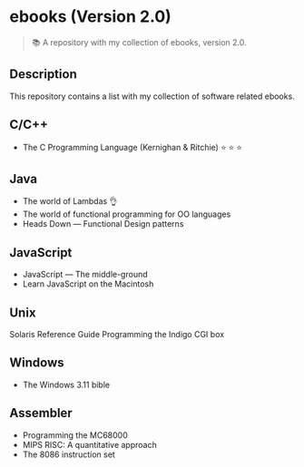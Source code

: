 # ebooks (Version 2.0)
> :books: A repository with my collection of ebooks, version 2.0.

## Description
This repository contains a list with my collection of software related ebooks.

## C/C++ 
+ The C Programming Language (Kernighan & Ritchie) :star: :star: :star:

## Java
+ The world of Lambdas :ok_hand:
+ The world of functional programming for OO languages
+ Heads Down &mdash; Functional Design patterns

## JavaScript
+ JavaScript &mdash; The middle-ground
+ Learn JavaScript on the Macintosh

## Unix
Solaris Reference Guide
Programming the Indigo CGI box

## Windows
+ The Windows 3.11 bible

## Assembler
+ Programming the MC68000
+ MIPS RISC: A quantitative approach
+ The 8086 instruction set
